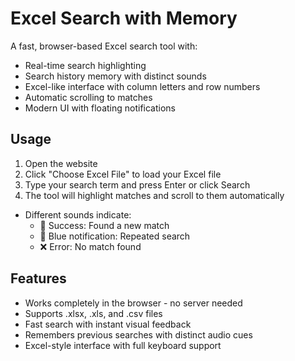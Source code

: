 # Excel Search with Memory

A fast, browser-based Excel search tool with:
- Real-time search highlighting
- Search history memory with distinct sounds
- Excel-like interface with column letters and row numbers
- Automatic scrolling to matches
- Modern UI with floating notifications

## Usage

1. Open the website
2. Click "Choose Excel File" to load your Excel file
3. Type your search term and press Enter or click Search
4. The tool will highlight matches and scroll to them automatically

* Different sounds indicate:
  - 🎵 Success: Found a new match
  - 🔄 Blue notification: Repeated search
  - ❌ Error: No match found

## Features

- Works completely in the browser - no server needed
- Supports .xlsx, .xls, and .csv files
- Fast search with instant visual feedback
- Remembers previous searches with distinct audio cues
- Excel-style interface with full keyboard support
